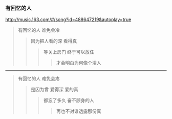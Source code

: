 ### 有回忆的人
http://music.163.com/#/song?id=488647219&autoplay=true
>有回忆的人 难免会冷
>>因为把人看的深 看得真
>>>等关上房门 终于可以放任
>>>>才会明白为何像个泪人
---
>有回忆的人 难免会疼
>>是因为曾 爱得深 爱的真
>>>都忘了多久 奋不顾身的人
>>>>再也不对谁透露那份真